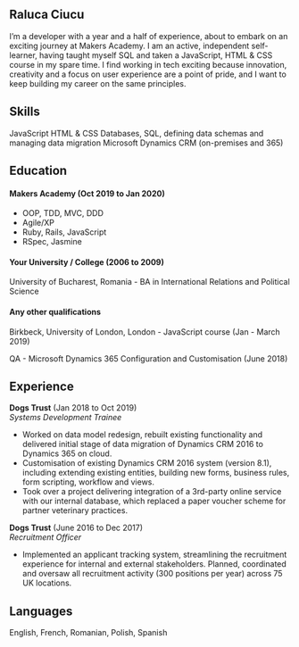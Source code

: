 ## Raluca Ciucu

I’m a developer with a year and a half of experience, about to embark on an exciting journey at Makers Academy. I am an active, independent self-learner, having taught myself SQL and taken a JavaScript, HTML & CSS course in my spare time. I find working in tech exciting because innovation, creativity and a focus on user experience are a point of pride, and I want to keep building my career on the same principles.

## Skills

JavaScript
HTML & CSS
Databases, SQL, defining data schemas and managing data migration
Microsoft Dynamics CRM (on-premises and 365)

## Education

#### Makers Academy (Oct 2019 to Jan 2020)

- OOP, TDD, MVC, DDD
- Agile/XP
- Ruby, Rails, JavaScript
- RSpec, Jasmine

#### Your University / College (2006 to 2009)

University of Bucharest, Romania - BA in International Relations and Political Science

#### Any other qualifications

Birkbeck, University of London, London - JavaScript course (Jan - March 2019)

QA - Microsoft Dynamics 365 Configuration and Customisation (June 2018)

## Experience

**Dogs Trust** (Jan 2018 to Oct 2019)    
*Systems Development Trainee*  
- Worked on data model redesign, rebuilt existing functionality and delivered 
  initial stage of data migration of Dynamics CRM 2016 to Dynamics 365 on cloud.
- Customisation of existing Dynamics CRM 2016 system (version 8.1), including 
  extending existing entities, building new forms, business rules, form scripting, workflow and views.
- Took over a project delivering integration of a 3rd-party online service with our internal database, 
  which replaced a paper voucher scheme for partner veterinary practices. 

**Dogs Trust** (June 2016 to Dec 2017)   
*Recruitment Officer*  
- Implemented an applicant tracking system, streamlining the recruitment experience 
  for internal and external stakeholders. Planned, coordinated and oversaw all recruitment 
  activity (300 positions per year) across 75 UK locations.

## Languages

English, French, Romanian, Polish, Spanish
